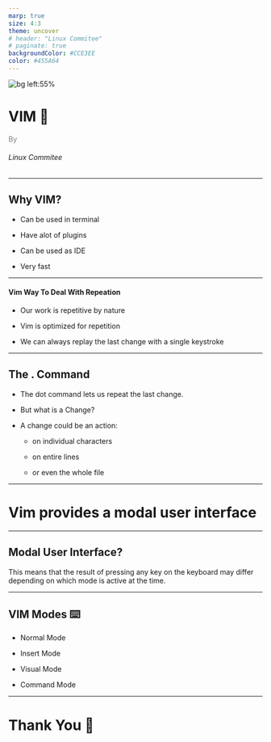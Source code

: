 ```yaml
---
marp: true
size: 4:3
theme: uncover
# header: "Linux Commitee"
# paginate: true
backgroundColor: #CCE3EE
color: #455A64
---
```


![bg left:55%](./imgs/tux.png)

# <!--fit--> VIM :rocket:

<span style="color:grey"><span>By</span><br><h6>Linux Commitee</h6>

---

## Why VIM?

- Can be used in terminal

- Have alot of plugins

- Can be used as IDE

- Very fast

---

#### Vim Way To Deal With Repeation

- Our work is repetitive by nature

- Vim is optimized for repetition

- We can always replay the last change with a single keystroke

---

## The . Command

- The dot command lets us repeat the last change.

- But what is a Change?

- A change could be an action:

  - on individual characters

  - on entire lines

  - or even the whole file

---

# Vim provides a modal user interface <!--fit-->


---
## Modal User Interface?

This means that the result of pressing any key on the keyboard may differ depending on which
mode is active at the time.

---

## VIM Modes :keyboard:

- Normal Mode

- Insert Mode

- Visual Mode

- Command Mode

---

# Thank You :wave:
